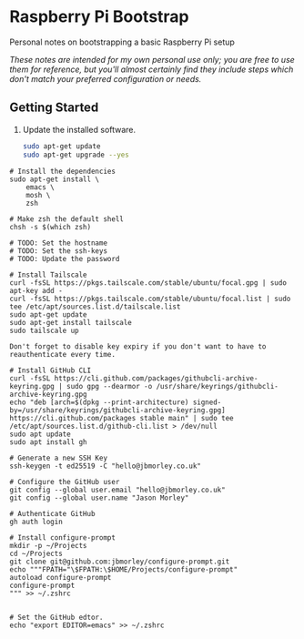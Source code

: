 # Raspberry Pi Bootstrap

Personal notes on bootstrapping a basic Raspberry Pi setup

_These notes are intended for my own personal use only; you are free to use them for reference, but you'll almost certainly find they include steps which don't match your preferred configuration or needs._

## Getting Started

1. Update the installed software.

   ```bash
   sudo apt-get update
   sudo apt-get upgrade --yes
   ```

```
# Install the dependencies
sudo apt-get install \
    emacs \
    mosh \
    zsh

# Make zsh the default shell
chsh -s $(which zsh)

# TODO: Set the hostname
# TODO: Set the ssh-keys
# TODO: Update the password

# Install Tailscale
curl -fsSL https://pkgs.tailscale.com/stable/ubuntu/focal.gpg | sudo apt-key add -
curl -fsSL https://pkgs.tailscale.com/stable/ubuntu/focal.list | sudo tee /etc/apt/sources.list.d/tailscale.list
sudo apt-get update
sudo apt-get install tailscale
sudo tailscale up

Don't forget to disable key expiry if you don't want to have to reauthenticate every time.

# Install GitHub CLI
curl -fsSL https://cli.github.com/packages/githubcli-archive-keyring.gpg | sudo gpg --dearmor -o /usr/share/keyrings/githubcli-archive-keyring.gpg
echo "deb [arch=$(dpkg --print-architecture) signed-by=/usr/share/keyrings/githubcli-archive-keyring.gpg] https://cli.github.com/packages stable main" | sudo tee /etc/apt/sources.list.d/github-cli.list > /dev/null
sudo apt update
sudo apt install gh

# Generate a new SSH Key
ssh-keygen -t ed25519 -C "hello@jbmorley.co.uk"

# Configure the GitHub user
git config --global user.email "hello@jbmorley.co.uk"
git config --global user.name "Jason Morley"

# Authenticate GitHub
gh auth login

# Install configure-prompt
mkdir -p ~/Projects
cd ~/Projects
git clone git@github.com:jbmorley/configure-prompt.git
echo """FPATH="\$FPATH:\$HOME/Projects/configure-prompt"
autoload configure-prompt
configure-prompt
""" >> ~/.zshrc


# Set the GitHub edtor.
echo "export EDITOR=emacs" >> ~/.zshrc
```
